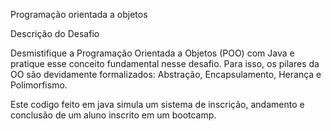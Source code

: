 Programação orientada a objetos

Descrição do Desafio

Desmistifique a Programação Orientada a Objetos (POO) com Java e pratique esse conceito fundamental nesse desafio. Para isso, os pilares da OO são devidamente formalizados: Abstração, Encapsulamento, Herança e Polimorfismo.

Este codigo feito em java simula um sistema de inscrição, andamento e conclusão de um aluno inscrito em um bootcamp.
